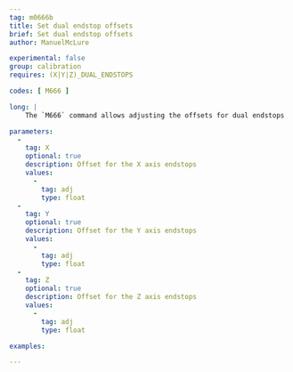 ```yaml
---
tag: m0666b
title: Set dual endstop offsets
brief: Set dual endstop offsets
author: ManuelMcLure

experimental: false
group: calibration
requires: (X|Y|Z)_DUAL_ENDSTOPS

codes: [ M666 ]

long: |
    The `M666` command allows adjusting the offsets for dual endstops

parameters:
  -
    tag: X
    optional: true
    description: Offset for the X axis endstops
    values:
      -
        tag: adj
        type: float
  -
    tag: Y
    optional: true
    description: Offset for the Y axis endstops
    values:
      -
        tag: adj
        type: float
  -
    tag: Z
    optional: true
    description: Offset for the Z axis endstops
    values:
      -
        tag: adj
        type: float

examples:

---
```

